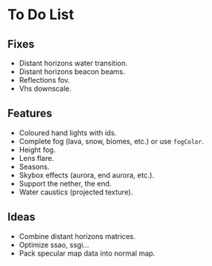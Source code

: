 # To Do List

## Fixes
- Distant horizons water transition.
- Distant horizons beacon beams.
- Reflections fov.
- Vhs downscale.

## Features
- Coloured hand lights with ids.
- Complete fog (lava, snow, biomes, etc.) or use `fogColor`.
- Height fog.
- Lens flare.
- Seasons.
- Skybox effects (aurora, end aurora, etc.).
- Support the nether, the end.
- Water caustics (projected texture).

## Ideas
- Combine distant horizons matrices.
- Optimize ssao, ssgi...
- Pack specular map data into normal map.
